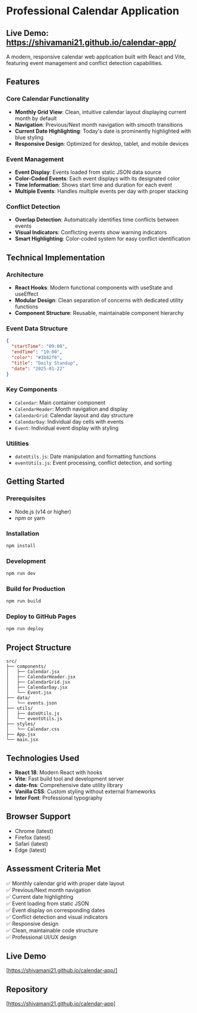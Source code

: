 # Professional Calendar Application

## Live Demo: https://shivamani21.github.io/calendar-app/

A modern, responsive calendar web application built with React and Vite, featuring event management and conflict detection capabilities.

## Features

### Core Calendar Functionality
- **Monthly Grid View**: Clean, intuitive calendar layout displaying current month by default
- **Navigation**: Previous/Next month navigation with smooth transitions
- **Current Date Highlighting**: Today's date is prominently highlighted with blue styling
- **Responsive Design**: Optimized for desktop, tablet, and mobile devices

### Event Management
- **Event Display**: Events loaded from static JSON data source
- **Color-Coded Events**: Each event displays with its designated color
- **Time Information**: Shows start time and duration for each event
- **Multiple Events**: Handles multiple events per day with proper stacking

### Conflict Detection
- **Overlap Detection**: Automatically identifies time conflicts between events
- **Visual Indicators**: Conflicting events show warning indicators
- **Smart Highlighting**: Color-coded system for easy conflict identification

## Technical Implementation

### Architecture
- **React Hooks**: Modern functional components with useState and useEffect
- **Modular Design**: Clean separation of concerns with dedicated utility functions
- **Component Structure**: Reusable, maintainable component hierarchy

### Event Data Structure
```json
{
  "startTime": "09:00",
  "endTime": "10:00", 
  "color": "#3b82f6",
  "title": "Daily Standup",
  "date": "2025-01-22"
}
```

### Key Components
- `Calendar`: Main container component
- `CalendarHeader`: Month navigation and display
- `CalendarGrid`: Calendar layout and day structure
- `CalendarDay`: Individual day cells with events
- `Event`: Individual event display with styling

### Utilities
- `dateUtils.js`: Date manipulation and formatting functions
- `eventUtils.js`: Event processing, conflict detection, and sorting

## Getting Started

### Prerequisites
- Node.js (v14 or higher)
- npm or yarn

### Installation
```bash
npm install
```

### Development
```bash
npm run dev
```

### Build for Production
```bash
npm run build
```

### Deploy to GitHub Pages
```bash
npm run deploy
```

## Project Structure
```
src/
├── components/
│   ├── Calendar.jsx
│   ├── CalendarHeader.jsx
│   ├── CalendarGrid.jsx
│   ├── CalendarDay.jsx
│   └── Event.jsx
├── data/
│   └── events.json
├── utils/
│   ├── dateUtils.js
│   └── eventUtils.js
├── styles/
│   └── Calendar.css
├── App.jsx
└── main.jsx
```

## Technologies Used
- **React 18**: Modern React with hooks
- **Vite**: Fast build tool and development server
- **date-fns**: Comprehensive date utility library
- **Vanilla CSS**: Custom styling without external frameworks
- **Inter Font**: Professional typography

## Browser Support
- Chrome (latest)
- Firefox (latest)
- Safari (latest)
- Edge (latest)

## Assessment Criteria Met
✅ Monthly calendar grid with proper date layout  
✅ Previous/Next month navigation  
✅ Current date highlighting  
✅ Event loading from static JSON  
✅ Event display on corresponding dates  
✅ Conflict detection and visual indicators  
✅ Responsive design  
✅ Clean, maintainable code structure  
✅ Professional UI/UX design  

## Live Demo
[https://shivamani21.github.io/calendar-app/]

## Repository
[https://shivamani21.github.io/calendar-app]
